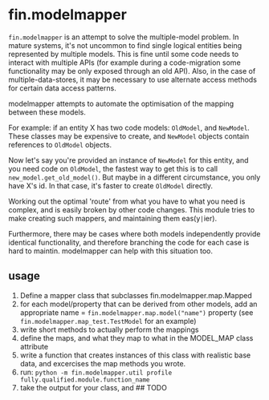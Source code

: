 fin.modelmapper
===============

`fin.modelmapper` is an attempt to solve the multiple-model problem.
In mature systems, it's not uncommon to find single logical entities being represented by multiple models.  This is fine until some code needs to interact with multiple APIs (for example during a code-migration some functionality may be only exposed through an old API). Also, in the case of multiple-data-stores, it may be necessary to use alternate access methods for certain data access patterns.

modelmapper attempts to automate the optimisation of the mapping between these models.

For example:  if an entity X has two code models:  `OldModel`, and `NewModel`.  These classes may be expensive to create, and `NewModel` objects contain references to `OldModel` objects.

Now let's say you're provided an instance of `NewModel` for this entity, and you need code on `OldModel`, the fastest way to get this is to call `new_model.get_old_model()`.  But maybe in a different circumstance, you only have X's id.  In that case, it's faster to create `OldModel` directly.

Working out the optimal 'route' from what you have to what you need is complex, and is easily broken by other code changes.  This module tries to make creating such mappers, and maintaining them eas(y`|`ier).


Furthermore, there may be cases where both models independently provide identical functionality, and therefore branching the code for each case is hard to maintin.  modelmapper can help with this situation too.

usage
------

 1. Define a mapper class that subclasses fin.modelmapper.map.Mapped
 2. for each model/property that can be derived from other models, add an appropriate name = `fin.modelmapper.map.model("name")` property (see `fin.modelmapper.map_test.TestModel` for an example)
 3. write short methods to actually perform the mappings
 4. define the maps, and what they map to what in the MODEL_MAP class attribute
 5. write a function that creates instances of this class with realistic base data, and excercises the map methods you wrote.
 6. run:  `python -m fin.modelmapper.util profile fully.qualified.module.function_name`
 7. take the output for your class, and ## TODO
